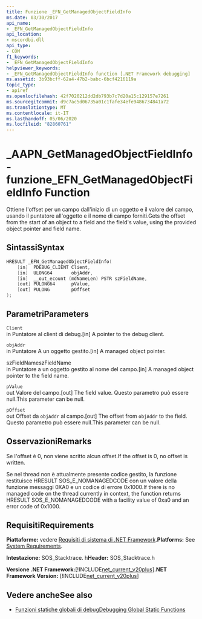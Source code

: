 ```yaml
---
title: Funzione _EFN_GetManagedObjectFieldInfo
ms.date: 03/30/2017
api_name:
- _EFN_GetManagedObjectFieldInfo
api_location:
- mscordbi.dll
api_type:
- COM
f1_keywords:
- _EFN_GetManagedObjectFieldInfo
helpviewer_keywords:
- _EFN_GetManagedObjectFieldInfo function [.NET Framework debugging]
ms.assetid: 3b93bcff-62a4-47b2-babc-6bcf4216119a
topic_type:
- apiref
ms.openlocfilehash: 42f7020212dd2db793b7c7d20a15c129157e7261
ms.sourcegitcommit: d9c7ac5d06735a01c1fafe34efe9486734841a72
ms.translationtype: MT
ms.contentlocale: it-IT
ms.lasthandoff: 05/06/2020
ms.locfileid: "82860761"
---
```

# <a name="_efn_getmanagedobjectfieldinfo-function"></a><span data-ttu-id="f7029-102">\_AAPN\_GetManagedObjectFieldInfo-funzione</span><span class="sxs-lookup"><span data-stu-id="f7029-102">\_EFN\_GetManagedObjectFieldInfo Function</span></span>
<span data-ttu-id="f7029-103">Ottiene l'offset per un campo dall'inizio di un oggetto e il valore del campo, usando il puntatore all'oggetto e il nome di campo forniti.</span><span class="sxs-lookup"><span data-stu-id="f7029-103">Gets the offset from the start of an object to a field and the field's value, using the provided object pointer and field name.</span></span>  
  
## <a name="syntax"></a><span data-ttu-id="f7029-104">Sintassi</span><span class="sxs-lookup"><span data-stu-id="f7029-104">Syntax</span></span>  
  
```cpp  
HRESULT _EFN_GetManagedObjectFieldInfo(  
    [in]  PDEBUG_CLIENT Client,  
    [in]  ULONG64       objAddr,  
    [in]  __out_ecount (mdNameLen) PSTR szFieldName,  
    [out] PULONG64      pValue,  
    [out] PULONG        pOffset  
);  
```  
  
## <a name="parameters"></a><span data-ttu-id="f7029-105">Parametri</span><span class="sxs-lookup"><span data-stu-id="f7029-105">Parameters</span></span>  
 `Client`  
 <span data-ttu-id="f7029-106">in Puntatore al client di debug.</span><span class="sxs-lookup"><span data-stu-id="f7029-106">[in] A pointer to the debug client.</span></span>  
  
 `objAddr`  
 <span data-ttu-id="f7029-107">in Puntatore A un oggetto gestito.</span><span class="sxs-lookup"><span data-stu-id="f7029-107">[in] A managed object pointer.</span></span>  
  
 <span data-ttu-id="f7029-108">szFieldName</span><span class="sxs-lookup"><span data-stu-id="f7029-108">szFieldName</span></span>  
 <span data-ttu-id="f7029-109">in Puntatore a un oggetto gestito al nome del campo.</span><span class="sxs-lookup"><span data-stu-id="f7029-109">[in] A managed object pointer to the field name.</span></span>  
  
 `pValue`  
 <span data-ttu-id="f7029-110">out Valore del campo.</span><span class="sxs-lookup"><span data-stu-id="f7029-110">[out] The field value.</span></span> <span data-ttu-id="f7029-111">Questo parametro può essere null.</span><span class="sxs-lookup"><span data-stu-id="f7029-111">This parameter can be null.</span></span>  
  
 `pOffset`  
 <span data-ttu-id="f7029-112">out Offset da `objAddr` al campo.</span><span class="sxs-lookup"><span data-stu-id="f7029-112">[out] The offset from `objAddr` to the field.</span></span> <span data-ttu-id="f7029-113">Questo parametro può essere null.</span><span class="sxs-lookup"><span data-stu-id="f7029-113">This parameter can be null.</span></span>  
  
## <a name="remarks"></a><span data-ttu-id="f7029-114">Osservazioni</span><span class="sxs-lookup"><span data-stu-id="f7029-114">Remarks</span></span>  
 <span data-ttu-id="f7029-115">Se l'offset è 0, non viene scritto alcun offset.</span><span class="sxs-lookup"><span data-stu-id="f7029-115">If the offset is 0, no offset is written.</span></span>  
  
 <span data-ttu-id="f7029-116">Se nel thread non è attualmente presente codice gestito, la funzione restituisce HRESULT SOS_E_NOMANAGEDCODE con un valore della funzione messaggi 0XA0 e un codice di errore 0x1000.</span><span class="sxs-lookup"><span data-stu-id="f7029-116">If there is no managed code on the thread currently in context, the function returns HRESULT SOS_E_NOMANAGEDCODE with a facility value of 0xa0 and an error code of 0x1000.</span></span>  
  
## <a name="requirements"></a><span data-ttu-id="f7029-117">Requisiti</span><span class="sxs-lookup"><span data-stu-id="f7029-117">Requirements</span></span>  
 <span data-ttu-id="f7029-118">**Piattaforme:** vedere [Requisiti di sistema di .NET Framework](../../get-started/system-requirements.md).</span><span class="sxs-lookup"><span data-stu-id="f7029-118">**Platforms:** See [System Requirements](../../get-started/system-requirements.md).</span></span>  
  
 <span data-ttu-id="f7029-119">**Intestazione:** SOS_Stacktrace. h</span><span class="sxs-lookup"><span data-stu-id="f7029-119">**Header:** SOS_Stacktrace.h</span></span>  
  
 <span data-ttu-id="f7029-120">**Versione .NET Framework:**[!INCLUDE[net_current_v20plus](../../../../includes/net-current-v20plus-md.md)]</span><span class="sxs-lookup"><span data-stu-id="f7029-120">**.NET Framework Version:** [!INCLUDE[net_current_v20plus](../../../../includes/net-current-v20plus-md.md)]</span></span>  
  
## <a name="see-also"></a><span data-ttu-id="f7029-121">Vedere anche</span><span class="sxs-lookup"><span data-stu-id="f7029-121">See also</span></span>

- [<span data-ttu-id="f7029-122">Funzioni statiche globali di debug</span><span class="sxs-lookup"><span data-stu-id="f7029-122">Debugging Global Static Functions</span></span>](debugging-global-static-functions.md)
